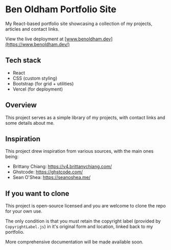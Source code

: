 # Ben Oldham Portfolio Site

My React-based portfolio site showcasing a collection of my projects, articles and contact links.

View the live deployment at [www.benoldham.dev](https://www.benoldham.dev/)


## Tech stack

- React
- CSS (custom styling)
- Bootstrap (for grid + utilities)
- Vercel (for deployment)


## Overview

This project serves as a simple library of my projects, with contact links and some details about me.  


## Inspiration

This project drew inspiration from various sources, with the main ones being:

- Brittany Chiang: https://v4.brittanychiang.com/
- Ghstcode: https://ghstcode.com/
- Sean O'Shea: https://seanoshea.me/


## If you want to clone

This project is open-source licensed and you are welcome to clone the repo for your own use. 

The only condition is that you must retain the copyright label (provided by `CopyrightLabel.js`) in it's original form and location, linked back to my portfolio.

More comprehensive documentation will be made available soon.
